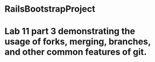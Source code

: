# RailsBootstrapProject
# Lab 11 part 3 demonstrating the usage of forks, merging, branches, and other common features of git.